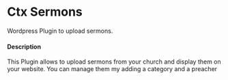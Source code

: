 # Ctx Sermons

Wordpress Plugin to upload sermons.

#### Description

This Plugin allows to upload sermons from your church and display them on your website. You can manage them my adding a category and a preacher
